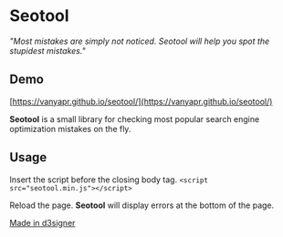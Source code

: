 # Seotool

_"Most mistakes are simply not noticed. Seotool will help you spot the stupidest mistakes."_

## Demo

[https://vanyapr.github.io/seotool/](https://vanyapr.github.io/seotool/)


**Seotool** is a small library for checking most popular search engine optimization mistakes on the fly.

## Usage

Insert the script before the closing body tag. `<script src="seotool.min.js"></script>`  

Reload the page. **Seotool** will display errors at the bottom of the page.

[Made in d3signer](https://d3signer.ru)
